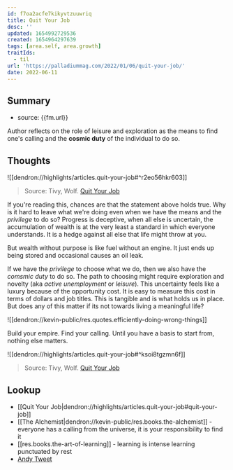 ```yaml
---
id: f7oa2acfe7kikyvtzuuwriq
title: Quit Your Job
desc: ''
updated: 1654992729536
created: 1654964297639
tags: [area.self, area.growth]
traitIds:
  - til
url: 'https://palladiummag.com/2022/01/06/quit-your-job/'
date: 2022-06-11
---
```


## Summary
- source: {{fm.url}}

Author reflects on the role of leisure and exploration as the means to find one's calling and the **cosmic duty** of the individual to do so. 

## Thoughts

![[dendron://highlights/articles.quit-your-job#^r2eo56hkr603]]
> 
> Source: Tivy, Wolf. [Quit Your Job](https://palladiummag.com/2022/01/06/quit-your-job/)
<!-- > Source: [[people.figure.wolf-tivy]] -->

If you're reading this, chances are that the statement above holds true. Why is it hard to leave what we're doing even when we have the means and the *privilege* to do so?
Progress is deceptive, when all else is uncertain, the accumulation of wealth is at the very least a standard in which everyone understands. It is a hedge against all else that life might throw at you. 

But wealth without purpose is like fuel without an engine. It just ends up being stored and occasional causes an oil leak. 

If we have the *privilege* to choose what we do, then we also have the *comsmic duty* to do so. The path to choosing might require exploration and novelty (aka *active unemployment* or *leisure*). This uncertainty feels like a luxury because of the opportunity cost. It is easy to measure this cost in terms of dollars and job titles. This is tangible and is what holds us in place. But does any of this matter if its not towards living a meaningful life?

![[dendron://kevin-public/res.quotes.efficiently-doing-wrong-things]]

Build your empire. Find your calling. Until you have a basis to start from, nothing else matters. 

![[dendron://highlights/articles.quit-your-job#^ksoi8tgzmn6f]]
> Source: Tivy, Wolf. [Quit Your Job](https://palladiummag.com/2022/01/06/quit-your-job/)


## Lookup
- [[Quit Your Job|dendron://highlights/articles.quit-your-job#quit-your-job]]
- [[The Alchemist|dendron://kevin-public/res.books.the-alchemist]] - everyone has a calling from the universe, it is your responsibility to find it
- [[res.books.the-art-of-learning]] - learning is intense learning punctuated by rest
- [Andy Tweet](https://twitter.com/andy_matuschak/status/1532455848726761473)
